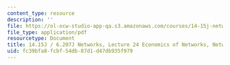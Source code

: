 ```yaml
---
content_type: resource
description: ''
file: https://ol-ocw-studio-app-qa.s3.amazonaws.com/courses/14-15j-networks-spring-2018/fc39bfa8fcbf54db87d1d47db935f979_MIT14_15JS18_lec24.pdf
file_type: application/pdf
resourcetype: Document
title: 14.15J / 6.207J Networks, Lecture 24 Economics of Networks, Network Formation
uid: fc39bfa8-fcbf-54db-87d1-d47db935f979
---
```

